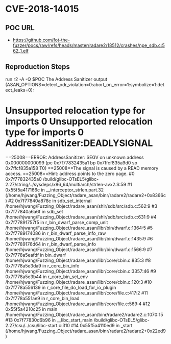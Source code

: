 # CVE-2018-14015

## POC URL
- https://github.com/fot-the-fuzzer/pocs/raw/refs/heads/master/radare2/18512/crashes/npe_sdb.c:562_1.elf

## Reproduction Steps

run r2 -A -Q $POC
The Address Sanitizer output (ASAN_OPTIONS=detect_odr_violation=0:abort_on_error=1:symbolize=1:detect_leaks=0):

Unsupported relocation type for imports 0
Unsupported relocation type for imports 0
AddressSanitizer:DEADLYSIGNAL
=================================================================
==25008==ERROR: AddressSanitizer: SEGV on unknown address 0x000000000099 (pc 0x7f77832435a1 bp 0x7ffcf835a9d0 sp 0x7ffcf835a158 T0)
==25008==The signal is caused by a READ memory access.
==25008==Hint: address points to the zero page.
    #0 0x7f77832435a0  /build/glibc-OTsEL5/glibc-2.27/string/../sysdeps/x86_64/multiarch/strlen-avx2.S:59
    #1 0x55f5a417166c in __interceptor_strlen.part.32 (/home/hjwang/Fuzzing_Object/radare_asan/binr/radare2/radare2+0x8366c)
    #2 0x7f77840a878c in sdb_set_internal /home/hjwang/Fuzzing_Object/radare_asan/shlr/sdb/src/sdb.c:562:9
    #3 0x7f77840a6a6f in sdb_set /home/hjwang/Fuzzing_Object/radare_asan/shlr/sdb/src/sdb.c:631:9
    #4 0x7f77891757f5 in r_bin_dwarf_parse_comp_unit /home/hjwang/Fuzzing_Object/radare_asan/libr/bin/dwarf.c:1364:5
    #5 0x7f7789174086 in r_bin_dwarf_parse_info_raw /home/hjwang/Fuzzing_Object/radare_asan/libr/bin/dwarf.c:1435:9
    #6 0x7f7789176d64 in r_bin_dwarf_parse_info /home/hjwang/Fuzzing_Object/radare_asan/libr/bin/dwarf.c:1566:9
    #7 0x7f778a5eafdf in bin_dwarf /home/hjwang/Fuzzing_Object/radare_asan/libr/core/cbin.c:835:3
    #8 0x7f778a5e3da9 in r_core_bin_info /home/hjwang/Fuzzing_Object/radare_asan/libr/core/cbin.c:3357:46
    #9 0x7f778a5e3b44 in r_core_bin_set_env /home/hjwang/Fuzzing_Object/radare_asan/libr/core/cbin.c:120:3
    #10 0x7f778a556139 in r_core_file_do_load_for_io_plugin /home/hjwang/Fuzzing_Object/radare_asan/libr/core/file.c:417:2
    #11 0x7f778a551ae9 in r_core_bin_load /home/hjwang/Fuzzing_Object/radare_asan/libr/core/file.c:569:4
    #12 0x55f5a4210c25 in main /home/hjwang/Fuzzing_Object/radare_asan/binr/radare2/radare2.c:1070:15
    #13 0x7f77830d6b96 in __libc_start_main /build/glibc-OTsEL5/glibc-2.27/csu/../csu/libc-start.c:310
    #14 0x55f5a4110ed9 in _start (/home/hjwang/Fuzzing_Object/radare_asan/binr/radare2/radare2+0x22ed9)